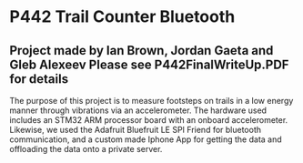 # P442 Trail Counter Bluetooth

Project made by Ian Brown, Jordan Gaeta and Gleb Alexeev
Please see P442FinalWriteUp.PDF for details
-----------------------------------------------------------

The purpose of this project is to measure footsteps on trails in a low energy manner through vibrations via an accelerometer. The hardware used includes an STM32 ARM processor board with an onboard accelerometer. Likewise, we used the Adafruit Bluefruit LE SPI Friend for bluetooth communication, and a custom made Iphone App for getting the data and offloading the data onto a private server.